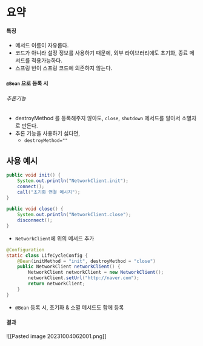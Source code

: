 # 요약
#### 특징
- 메서드 이름이 자유롭다.
- 코드가 아니라 설정 정보를 사용하기 때문에, 외부 라이브러리에도 초기화, 종료 메서드를 적용가능하다.
- 스프링 빈이 스프링 코드에 의존하지 않는다.

#### `@Bean` 으로 등록 시
###### 추론기능
- destroyMethod 를 등록해주지 않아도, `close`, `shutdown` 메서드를 알아서 소멸자로 만든다.
- 추론 기능을 사용하기 싫다면, 
	- `destroyMethod=""`


## 사용 예시
```java
public void init() {  
    System.out.println("NetworkClient.init");  
    connect();  
    call("초기화 연결 메시지");  
}  
  
public void close() {  
    System.out.println("NetworkClient.close");  
    disconnect();  
}
```
- `NetworkClient`에 위의 메서드 추가

```java
@Configuration  
static class LifeCycleConfig {  
    @Bean(initMethod = "init", destroyMethod = "close")  
    public NetworkClient networkClient() {  
        NetworkClient networkClient = new NetworkClient();  
        networkClient.setUrl("http://naver.com");  
        return networkClient;  
    }  
}
```
- `@Bean` 등록 시, 초기화 & 소멸 메서드도 함께 등록

#### 결과
![[Pasted image 20231004062001.png]]
